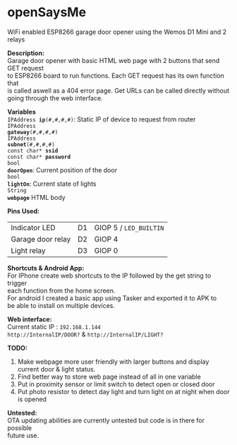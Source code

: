 # openSaysMe
<!--<h1>- OpenSaysMe -</h1>-->
WiFi enabled ESP8266 garage door opener using the Wemos D1 Mini and 2 relays

<b>Description:</b><br>
Garage door opener with basic HTML web page with 2 buttons that send GET request <br>
to ESP8266 board to run functions. Each GET request has its own function that <br>
is called aswell as a 404 error page. Get URLs can be called directly without <br>
going through the web interface. 

<b>Variables</b><br>
<code>IPAddress <b>ip</b>(#,#,#,#)</code>: Static IP of device to request from router <br>
<code>IPAddress <b>gateway</b>(#,#,#,#)</code> <br>
<code>IPAddress <b>subnet</b>(#,#,#,#)</code> <br>
<code>const char* <b>ssid</b></code> <br>
<code>const char* <b>password</b></code> <br>
<code>bool <b>doorOpen</b></code>: Current position of the door <br>
<code>bool  <b>lightOn</b></code>: Current state of lights <br>
<code>String <b>webpage</b></code> HTML body <br>

<b>Pins Used:</b><table>
  <tr>
    <td>Indicator LED</td>
    <td>D1</td>
    <td>GIOP 5 / <code>LED_BUILTIN</code></td>
  </tr>
  <tr>
    <td>Garage door relay </td>
    <td>D2</td>
    <td>GIOP 4</td>
  </tr>
  <tr>
    <td>Light relay </td>
    <td>D3</td>
    <td>GIOP 0</td>
  </tr>
<table>

<b>Shortcuts & Android App:</b><br>
For IPhone create web shortcuts to the IP followed by the get string  to trigger <br>
each function from the home screen. <br>
For android I created a basic app using Tasker and exported it to APK to <br>
be able to install on multiple devices. <br>

<b>Web interface: </b><br>
Current static IP : <code>192.168.1.144</code> <br>
<code>http://InternalIP/DOOR?</code> & <code>http://InternalIP/LIGHT?</code>

<b>TODO: </b>
<ol>
  <li>Make webpage more user friendly with larger buttons and display current door & light status. </li>
  <li>Find better way to store web page instead of all in one variable</li>
  <li>Put in proximity sensor or limit switch to detect open or closed door</li>
  <li>Put photo resistor to detect day light and turn light on at night when door is opened</li>
</ol>

<b>Untested: </b> <br>
OTA updating abilities are currently untested but code is in there for possible<br>
future use. 
